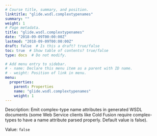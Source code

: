 ```yaml
---
# Course title, summary, and position.
linktitle: "glide.wsdl.complextypenames"
summary: ""
weight: 1
# Page metadata.
title: "glide.wsdl.complextypenames"
date: "2018-09-09T00:00:00Z"
lastmod: "2018-09-09T00:00:00Z"
draft: false  # Is this a draft? true/false
toc: true  # Show table of contents? true/false
type: docs  # Do not modify.

# Add menu entry to sidebar.
# - name: Declare this menu item as a parent with ID name.
# - weight: Position of link in menu.
menu:
  properties:
    parent: Properties
    name: "glide.wsdl.complextypenames"
    weight: 1
---
```


Description: Emit complex-type name attributes in generated WSDL documents (some Web Service clients like Cold Fusion require complex-types to have a name attribute parsed properly. Default value is false).


Value: `false`